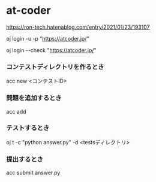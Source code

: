 # at-coder

https://ron-tech.hatenablog.com/entry/2021/01/23/193107


oj login -u <userID> -p <PW> "https://atcoder.jp/"

oj login --check "https://atcoder.jp/"

### コンテストディレクトリを作るとき
acc new <コンテストID>

### 問題を追加するとき
acc add

### テストするとき
oj t -c "python answer.py" -d <testsディレクトリ>

### 提出するとき
acc submit answer.py
